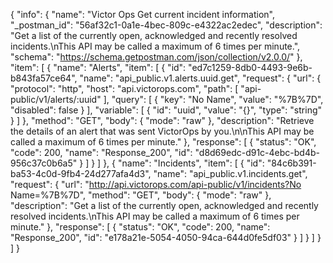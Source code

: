 {
  "info": {
    "name": "Victor Ops Get current incident information",
    "_postman_id": "56af32c1-0a1e-4bec-809c-e4322ac2edec",
    "description": "Get a list of the currently open, acknowledged and recently resolved incidents.\nThis API may be called a maximum of 6 times per minute.",
    "schema": "https://schema.getpostman.com/json/collection/v2.0.0/"
  },
  "item": [
    {
      "name": "Alerts",
      "item": [
        {
          "id": "ed7c1259-8db0-4493-9e6b-b843fa57ce64",
          "name": "api_public.v1.alerts.uuid.get",
          "request": {
            "url": {
              "protocol": "http",
              "host": "api.victorops.com",
              "path": [
                "api-public/v1/alerts/:uuid"
              ],
              "query": [
                {
                  "key": "No Name",
                  "value": "%7B%7D",
                  "disabled": false
                }
              ],
              "variable": [
                {
                  "id": "uuid",
                  "value": "{}",
                  "type": "string"
                }
              ]
            },
            "method": "GET",
            "body": {
              "mode": "raw"
            },
            "description": "Retrieve the details of an alert that was sent VictorOps by you.\n\nThis API may be called a maximum of 6 times per minute."
          },
          "response": [
            {
              "status": "OK",
              "code": 200,
              "name": "Response_200",
              "id": "d8d69edc-d91c-4ebc-bd4b-956c37c0b6a5"
            }
          ]
        }
      ]
    },
    {
      "name": "Incidents",
      "item": [
        {
          "id": "84c6b391-ba53-4c0d-9fb4-24d277afa4d3",
          "name": "api_public.v1.incidents.get",
          "request": {
            "url": "http://api.victorops.com/api-public/v1/incidents?No Name=%7B%7D",
            "method": "GET",
            "body": {
              "mode": "raw"
            },
            "description": "Get a list of the currently open, acknowledged and recently resolved incidents.\nThis API may be called a maximum of 6 times per minute."
          },
          "response": [
            {
              "status": "OK",
              "code": 200,
              "name": "Response_200",
              "id": "e178a21e-5054-4050-94ca-644d0fe5df03"
            }
          ]
        }
      ]
    }
  ]
}